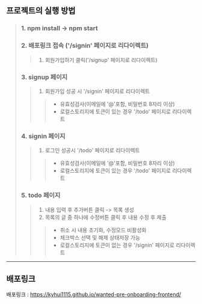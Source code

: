 ## 프로젝트의 실행 방법
> ### 1. npm install -> npm start
> ### 2. 배포링크 접속 ('/signin' 페이지로 리다이렉트)
>> 1. 회원가입하기 클릭('/signup' 페이지로 리다이렉트)
> ### 3. signup 페이지
>> 1. 회원가입 성공 시 '/signin' 페이지로 리다이렉트
>>> * 유효성검사(이메일에 '@'포함, 비밀번호 8자리 이상)
>>> * 로컬스토리지에 토큰이 있는 경우 '/todo' 페이지로 리다이렉트
> ### 4. signin 페이지
>> 1. 로그인 성공시 '/todo' 페이지로 리다이렉트
>>> * 유효성검사(이메일에 '@'포함, 비밀번호 8자리 이상)
>>> * 로컬스토리지에 토큰이 있는 경우 '/todo' 페이지로 리다이렉트
> ### 5. todo 페이지
>> 1. 내용 입력 후 추가버튼 클릭 -> 목록 생성
>> 2. 목록의 글 중 하나에 수정버튼 클릭 후 내용 수정 후 제출
>>> * 취소 시 내용 초기화, 수정모드 비활성화
>>> * 체크박스 선택 및 해제 상태저장 가능
>>> * 로컬스토리지에 토큰이 없는 경우 '/signin' 페이지로 리다이렉트
---
## 배포링크
배포링크 : <https://kyhui1115.github.io/wanted-pre-onboarding-frontend/>
